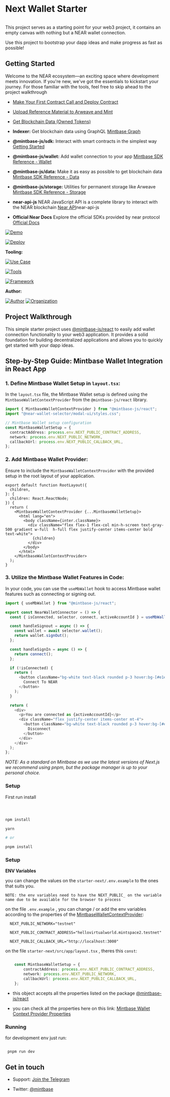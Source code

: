 
# Next Wallet Starter

<img  src="https://i.imgur.com/bHpvyk6.png"  alt="cover_image"  width="0"  />

This project serves as a starting point for your web3 project, it contains an empty canvas with nothing but a NEAR wallet connection.

Use this project to bootstrap your dapp ideas and make progress as fast as possible!

## Getting Started

Welcome to the NEAR ecosystem—an exciting space where development meets innovation. If you're new, we've got the essentials to kickstart your journey. For those familiar with the tools, feel free to skip ahead to the project walkthrough


- [Make Your First Contract Call and Deploy Contract](https://docs.mintbase.xyz/dev/getting-started/make-your-first-contract-call-deploycontract)
- [Upload Reference Material to Arweave and Mint](https://docs.mintbase.xyz/dev/getting-started/upload-reference-material-to-arweave-and-mint)
- [Get Blockchain Data (Owned Tokens)](https://docs.mintbase.xyz/dev/getting-started/get-blockchain-data-ownedtokens)

- **Indexer:** Get blockchain data using GraphQL [Mintbase Graph](https://docs.mintbase.xyz/dev/mintbase-graph)
- **@mintbase-js/sdk:** Interact with smart contracts in the simplest way [Getting Started](https://docs.mintbase.xyz/dev/getting-started)
- **@mintbase-js/wallet:** Add wallet connection to your app [Mintbase SDK Reference - Wallet](https://docs.mintbase.xyz/dev/mintbase-sdk-ref/wallet)
- **@mintbase-js/data:** Make it as easy as possible to get blockchain data [Mintbase SDK Reference - Data](https://docs.mintbase.xyz/dev/mintbase-sdk-ref/data)
- **@mintbase-js/storage:** Utilities for permanent storage like Arweave [Mintbase SDK Reference - Storage](https://docs.mintbase.xyz/dev/mintbase-sdk-ref/storage)

- **near-api-js** NEAR JavaScript API is a complete library to interact with the NEAR blockchain [Near API](https://github.com/near/)near-api-js
- **Official Near Docs** Explore the official SDKs provided by near protocol [Official Docs](https://docs.near.org/)


[![Demo](https://img.shields.io/badge/Demo-Visit%20Demo-brightgreen)](https://starter.mintbase.xyz)

[![Deploy](https://img.shields.io/badge/Deploy-on%20Vercel-blue)](https://vercel.com/new/clone?repository-url=https%3A%2F%2Fgithub.com%2FMintbase%2Ftemplates%2Ftree%2Fmain%2Fstarter)



**Tooling:**



[![Use Case](https://img.shields.io/badge/Use%20Case-Utilities-blue)](#)

[![Tools](https://img.shields.io/badge/Tools-@mintbase.js/react%2CArweave%2CMintbase%20Wallet-blue)](#)

[![Framework](https://img.shields.io/badge/Framework-Next.js%2014-blue)](#)



**Author:**



[![Author](https://img.shields.io/twitter/follow/rubenmarcus_dev?style=social&logo=twitter)](https://twitter.com/rubenmarcus_dev) [![Organization](https://img.shields.io/badge/Mintbase-blue)](https://www.mintbase.xyz)



## Project Walkthrough

This simple starter project uses [@mintbase-js/react](https://github.com/Mintbase/mintbase-js/tree/beta/packages/react) to easily add wallet connection functionality to your web3 application. It provides a solid foundation for building decentralized applications and allows you to quickly get started with your dapp ideas.

## Step-by-Step Guide: Mintbase Wallet Integration in React App

### 1. Define Mintbase Wallet Setup in `layout.tsx`:

In the `layout.tsx` file, the Mintbase Wallet setup is defined using the `MintbaseWalletContextProvider` from the `@mintbase-js/react` library.

```ts
import { MintbaseWalletContextProvider } from "@mintbase-js/react";
import "@near-wallet-selector/modal-ui/styles.css";

// Mintbase Wallet setup configuration
const MintbaseWalletSetup = {
  contractAddress: process.env.NEXT_PUBLIC_CONTRACT_ADDRESS,
  network: process.env.NEXT_PUBLIC_NETWORK,
  callbackUrl: process.env.NEXT_PUBLIC_CALLBACK_URL,
};
```

### 2. Add Mintbase Wallet Provider:

Ensure to include the `MintbaseWalletContextProvider` with the provided setup in the root layout of your application.

```tsx
export default function RootLayout({
  children,
}: {
  children: React.ReactNode;
}) {
  return (
    <MintbaseWalletContextProvider {...MintbaseWalletSetup}>
      <html lang="en">
        <body className={inter.className}>
          <div className="flex flex-1 flex-col min-h-screen text-gray-500 gradient w-full  h-full flex justify-center items-center bold text-white">
            {children}
          </div>
        </body>
      </html>
    </MintbaseWalletContextProvider>
  );
}

``````

### 3. Utilize the Mintbase Wallet Features in Code:

In your code, you can use the `useMbWallet` hook to access Mintbase wallet features such as connecting or signing out.

```ts
import { useMbWallet } from "@mintbase-js/react";

export const NearWalletConnector = () => {
  const { isConnected, selector, connect, activeAccountId } = useMbWallet();

  const handleSignout = async () => {
    const wallet = await selector.wallet();
    return wallet.signOut();
  };

  const handleSignIn = async () => {
    return connect();
  };

  if (!isConnected) {
    return (
      <button className="bg-white text-black rounded p-3 hover:bg-[#e1e1e1]" onClick={handleSignIn}>
        Connect To NEAR
      </button>
    );
  }

  return (
    <div>
      <p>You are connected as {activeAccountId}</p>
      <div className="flex justify-center items-center mt-4">
        <button className="bg-white text-black rounded p-3 hover:bg-[#e1e1e1]" onClick={handleSignout}>
          Disconnect
        </button>
      </div>
    </div>
  );
};
```

*NOTE: As a standard on Mintbase as we use the latest versions of Next.js we recommend using pnpm, but the package manager is up to your personal choice.*



### Setup



First run install




```bash



npm install

yarn

# or

pnpm install

```


### Setup


**ENV Variables**


you can change the values on the `starter-next/.env.example` to the ones that suits you.


`NOTE: the env variables need to have the NEXT_PUBLIC_ on the variable name due to be available for the browser to process`

on the file `.env.example` , you can change / or add the env variables according to the properties of the [MintbaseWalletContextProvider](https://github.com/Mintbase/mintbase-js/tree/beta/packages/react#properties):

  ```
	NEXT_PUBLIC_NETWORK="testnet"

	NEXT_PUBLIC_CONTRACT_ADDRESS="hellovirtualworld.mintspace2.testnet"

	NEXT_PUBLIC_CALLBACK_URL="http://localhost:3000"
  ```

on the file `starter-next/src/app/layout.tsx` , theres this `const`:



```typescript

	const MintbaseWalletSetup = {
		contractAddress: process.env.NEXT_PUBLIC_CONTRACT_ADDRESS,
		network: process.env.NEXT_PUBLIC_NETWORK,
		callbackUrl: process.env.NEXT_PUBLIC_CALLBACK_URL,
	};

```

- this object accepts all the properties listed on the package [@mintbase-js/react](https://github.com/Mintbase/mintbase-js/tree/beta/packages/react)


- you can check all the properties here on this link: [Mintbase Wallet Context Provider Properties](https://github.com/Mintbase/mintbase-js/tree/beta/packages/react#properties)



### Running


for development env just run:

```

 pnpm run dev

```



## Get in touch

- Support: [Join the Telegram](https://tg.me/mintdev)

- Twitter: [@mintbase](https://twitter.com/mintbase)



<img  src="https://i.imgur.com/nP4DQai.png"  alt="detail_image"  width="0"  />